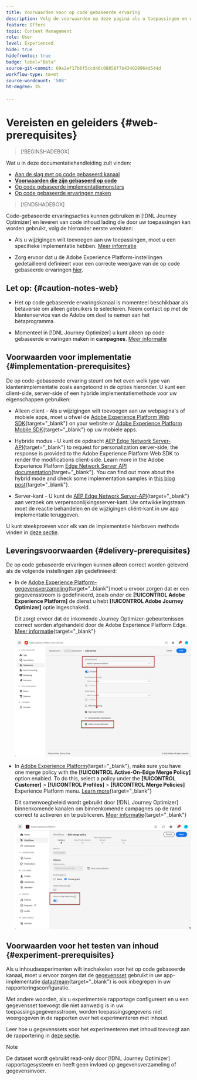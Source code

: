 ```yaml
---
title: Voorwaarden voor op code gebaseerde ervaring
description: Volg de voorwaarden op deze pagina als u toepassingen en webpagina's wilt bewerken met de functie die is gebaseerd op Journey Optimizer-code
feature: Offers
topic: Content Management
role: User
level: Experienced
hide: true
hidefromtoc: true
badge: label="Beta"
source-git-commit: 69a2ef17b6f5ccd40c08858f7b434029964d544d
workflow-type: tm+mt
source-wordcount: '508'
ht-degree: 3%

---
```


# Vereisten en geleiders {#web-prerequisites}

>[!BEGINSHADEBOX]

Wat u in deze documentatiehandleiding zult vinden:

* [Aan de slag met op code gebaseerd kanaal](get-started-code-based.md)
* **[Voorwaarden die zijn gebaseerd op code](code-based-prerequisites.md)**
* [Op code gebaseerde implementatiemonsters](code-based-implementation-samples.md)
* [Op code gebaseerde ervaringen maken](create-code-based.md)

>[!ENDSHADEBOX]

Code-gebaseerde ervaringsacties kunnen gebruiken in [!DNL Journey Optimizer] en leveren van code inhoud lading die door uw toepassingen kan worden gebruikt, volg de hieronder eerste vereisten:

* Als u wijzigingen wilt toevoegen aan uw toepassingen, moet u een specifieke implementatie hebben. [Meer informatie](#implementation-prerequisites)

* Zorg ervoor dat u de Adobe Experience Platform-instellingen gedetailleerd definieert voor een correcte weergave van de op code gebaseerde ervaringen [hier](#delivery-prerequisites).

## Let op: {#caution-notes-web}

* Het op code gebaseerde ervaringskanaal is momenteel beschikbaar als bètaversie om alleen gebruikers te selecteren. Neem contact op met de klantenservice van de Adobe om deel te nemen aan het bètaprogramma.

* Momenteel in [!DNL Journey Optimizer] u kunt alleen op code gebaseerde ervaringen maken in **campagnes**. [Meer informatie](../campaigns/create-campaign.md#configure)

## Voorwaarden voor implementatie {#implementation-prerequisites}

De op code-gebaseerde ervaring steunt om het even welk type van klantenimplementatie zoals aangetoond in de opties hieronder. U kunt een client-side, server-side of een hybride implementatiemethode voor uw eigenschappen gebruiken:

* Alleen client - Als u wijzigingen wilt toevoegen aan uw webpagina&#39;s of mobiele apps, moet u ofwel de [Adobe Experience Platform Web SDK](https://experienceleague.adobe.com/docs/platform-learn/implement-web-sdk/overview.html){target="_blank"} on your website or [Adobe Experience Platform Mobile SDK](https://developer.adobe.com/client-sdks/documentation/){target="_blank"} op uw mobiele apps.

* Hybride modus - U kunt de opdracht [AEP Edge Network Server-API](https://experienceleague.adobe.com/docs/experience-platform/edge-network-server-api/data-collection/interactive-data-collection.html){target="_blank"} to request for personalization server-side; the response is provided to the Adobe Experience Platform Web SDK to render the modifications client-side. Learn more in the Adobe Experience Platform [Edge Network Server API documentation](https://experienceleague.adobe.com/docs/experience-platform/edge-network-server-api/overview.html){target="_blank"}. You can find out more about the hybrid mode and check some implementation samples in [this blog post](https://blog.developer.adobe.com/hybrid-personalization-in-the-adobe-experience-platform-web-sdk-6a1bb674bf41){target="_blank"}.

* Server-kant - U kunt de [AEP Edge Network Server-API](https://experienceleague.adobe.com/docs/experience-platform/edge-network-server-api/data-collection/interactive-data-collection.html){target="_blank"} aan verzoek om verpersoonlijkingsserver-kant. Uw ontwikkelingsteam moet de reactie behandelen en de wijzigingen cliënt-kant in uw app implementatie teruggeven.

U kunt steekproeven voor elk van de implementatie hierboven methode vinden in [deze sectie](code-based-implementation-samples.md).

## Leveringsvoorwaarden {#delivery-prerequisites}

De op code gebaseerde ervaringen kunnen alleen correct worden geleverd als de volgende instellingen zijn gedefinieerd:

* In de [Adobe Experience Platform-gegevensverzameling](https://experienceleague.adobe.com/docs/experience-platform/edge/datastreams/overview.html){target="_blank"}moet u ervoor zorgen dat er een gegevensstroom is gedefinieerd, zoals onder de **[!UICONTROL Adobe Experience Platform]** de dienst u hebt **[!UICONTROL Adobe Journey Optimizer]** optie ingeschakeld.

  Dit zorgt ervoor dat de inkomende Journey Optimizer-gebeurtenissen correct worden afgehandeld door de Adobe Experience Platform Edge. [Meer informatie](https://experienceleague.adobe.com/docs/experience-platform/edge/datastreams/configure.html){target="_blank"}

  ![](../web/assets/web-aep-datastream-ajo.png)

* In [Adobe Experience Platform](https://experienceleague.adobe.com/docs/experience-platform/profile/home.html?lang=nl){target="_blank"}, make sure you have one merge policy with the **[!UICONTROL Active-On-Edge Merge Policy]** option enabled. To do this, select a policy under the **[!UICONTROL Customer]** > **[!UICONTROL Profiles]** > **[!UICONTROL Merge Policies]** Experience Platform menu. [Learn more](https://experienceleague.adobe.com/docs/experience-platform/profile/merge-policies/ui-guide.html#configure){target="_blank"}

  Dit samenvoegbeleid wordt gebruikt door [!DNL Journey Optimizer] binnenkomende kanalen om binnenkomende campagnes op de rand correct te activeren en te publiceren. [Meer informatie](https://experienceleague.adobe.com/docs/experience-platform/profile/merge-policies/ui-guide.html){target="_blank"}

  ![](../web/assets/web-aep-merge-policy.png)

## Voorwaarden voor het testen van inhoud {#experiment-prerequisites}

Als u inhoudsexperimenten wilt inschakelen voor het op code gebaseerde kanaal, moet u ervoor zorgen dat de [gegevensset](../data/get-started-datasets.md) gebruikt in uw app-implementatie [datastream](https://experienceleague.adobe.com/docs/experience-platform/datastreams/overview.html){target="_blank"} is ook inbegrepen in uw rapporteringsconfiguratie.

Met andere woorden, als u experimentele rapportage configureert en u een gegevensset toevoegt die niet aanwezig is in uw toepassingsgegevensstroom, worden toepassingsgegevens niet weergegeven in de rapporten over het experimenteren met inhoud.

Leer hoe u gegevenssets voor het experimenteren met inhoud toevoegt aan de rapportering in [deze sectie](../campaigns/reporting-configuration.md#add-datasets).

>[!NOTE]
>
>De dataset wordt gebruikt read-only door [!DNL Journey Optimizer] rapportagesysteem en heeft geen invloed op gegevensverzameling of gegevensinvoer.


